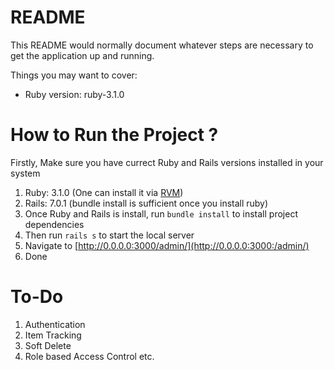 # README

This README would normally document whatever steps are necessary to get the
application up and running.

Things you may want to cover:

* Ruby version: ruby-3.1.0

# How to Run the Project ?

Firstly, Make sure you have currect Ruby and Rails versions installed in your system
1. Ruby: 3.1.0 (One can install it via [RVM](https://rvm.io/rvm/install))
2. Rails: 7.0.1 (bundle install is sufficient once you install ruby)
3. Once Ruby and Rails is install, run `bundle install` to install project dependencies
4. Then run `rails s` to start the local server
5. Navigate to [http://0.0.0.0:3000/admin/](http://0.0.0.0:3000:/admin/)
6. Done

# To-Do
1. Authentication
2. Item Tracking
3. Soft Delete
4. Role based Access Control etc.
